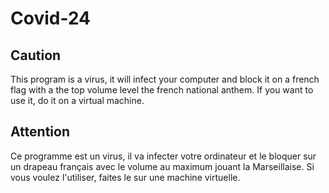 # Covid-24

## Caution
This program is a virus, it will infect your computer and block it on a french flag with a the top volume level the french national anthem. 
If you want to use it, do it on a virtual machine.

## Attention
Ce programme est un virus, il va infecter votre ordinateur et le bloquer sur un drapeau français avec le volume au maximum jouant la Marseillaise.
Si vous voulez l'utiliser, faites le sur une machine virtuelle.
